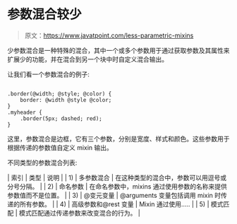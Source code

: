 # 参数混合较少

> 原文：<https://www.javatpoint.com/less-parametric-mixins>

少参数混合是一种特殊的混合，其中一个或多个参数用于通过获取参数及其属性来扩展少的功能，并在混合到另一个块中时自定义混合输出。

让我们看一个参数混合的例子:

```less

.border(@width; @style; @color) {
    border: @width @style @color;
}
.myheader {
    .border(5px; dashed; red);
}

```

这里，参数混合是边框，它有三个参数，分别是宽度、样式和颜色。这些参数用于根据传递的参数值自定义 mixin 输出。

不同类型的参数混合列表:

| 索引 | 类型 | 说明 |
| 1) | 多参数混合 | 在这种类型的混合中，参数可以用逗号或分号分隔。 |
| 2) | 命名参数 | 在命名参数中，mixins 通过使用参数的名称来提供参数值而不是位置。 |
| 3) | @变元变量 | @arguments 变量包括调用 mixin 时传递的所有参数。 |
| 4) | 高级参数和@rest 变量 | Mixin 通过使用..... |
| 5) | 模式匹配 | 模式匹配通过传递参数来改变混合的行为。 |